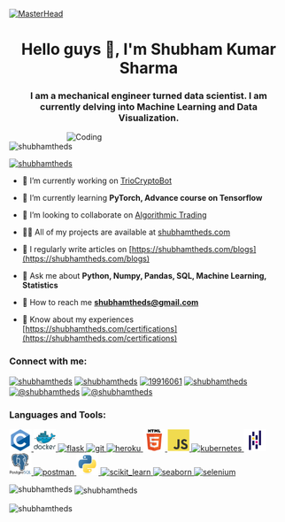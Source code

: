 [![MasterHead](https://pbs.twimg.com/profile_banners/1429042619393351684/1649349946/1500x500)](https://rishavchanda.io)
<h1 align="center">Hello guys 👋, I'm Shubham Kumar Sharma</h1>
<h3 align="center">I am a mechanical engineer turned data scientist. I am currently delving into Machine Learning and Data Visualization.</h3>
<img align="right" alt="Coding" width="400" src="https://i.giphy.com/media/qgQUggAC3Pfv687qPC/giphy.webp">

<p align="left"> <img src="https://komarev.com/ghpvc/?username=shubhamtheds&label=Profile%20views&color=0e75b6&style=flat" alt="shubhamtheds" /> </p>

<p align="left"> <a href="https://twitter.com/shubhamtheds" target="blank"><img src="https://img.shields.io/twitter/follow/shubhamtheds?logo=twitter&style=for-the-badge" alt="shubhamtheds" /></a> </p>

- 🔭 I’m currently working on [TrioCryptoBot](https://github.com/shubhamtheds/TrioCryptoBot)

- 🌱 I’m currently learning **PyTorch, Advance course on Tensorflow**

- 👯 I’m looking to collaborate on [Algorithmic Trading](https://github.com/shubhamtheds/algorithmic-trading-python)

- 👨‍💻 All of my projects are available at [shubhamtheds.com](shubhamtheds.com)

- 📝 I regularly write articles on [https://shubhamtheds.com/blogs](https://shubhamtheds.com/blogs)

- 💬 Ask me about **Python, Numpy, Pandas, SQL, Machine Learning, Statistics**

- 📧 How to reach me **shubhamtheds@gmail.com**

- 📄 Know about my experiences [https://shubhamtheds.com/certifications](https://shubhamtheds.com/certifications)

<h3 align="left">Connect with me:</h3>
<p align="left">
<a href="https://twitter.com/shubhamtheds" target="blank"><img align="center" src="https://raw.githubusercontent.com/rahuldkjain/github-profile-readme-generator/master/src/images/icons/Social/twitter.svg" alt="shubhamtheds" height="30" width="40" /></a>
<a href="https://linkedin.com/in/shubhamtheds" target="blank"><img align="center" src="https://raw.githubusercontent.com/rahuldkjain/github-profile-readme-generator/master/src/images/icons/Social/linked-in-alt.svg" alt="shubhamtheds" height="30" width="40" /></a>
<a href="https://stackoverflow.com/users/19916061" target="blank"><img align="center" src="https://raw.githubusercontent.com/rahuldkjain/github-profile-readme-generator/master/src/images/icons/Social/stack-overflow.svg" alt="19916061" height="30" width="40" /></a>
<a href="https://kaggle.com/shubhamtheds" target="blank"><img align="center" src="https://raw.githubusercontent.com/rahuldkjain/github-profile-readme-generator/master/src/images/icons/Social/kaggle.svg" alt="shubhamtheds" height="30" width="40" /></a>
<a href="https://hashnode.com/@shubhamtheds" target="blank"><img align="center" src="https://raw.githubusercontent.com/rahuldkjain/github-profile-readme-generator/master/src/images/icons/Social/hashnode.svg" alt="@shubhamtheds" height="30" width="40" /></a>
<a href="https://medium.com/@shubhamtheds" target="blank"><img align="center" src="https://raw.githubusercontent.com/rahuldkjain/github-profile-readme-generator/master/src/images/icons/Social/medium.svg" alt="@shubhamtheds" height="30" width="40" /></a>
</p>

<h3 align="left">Languages and Tools:</h3>
<p align="left"> <a href="https://www.cprogramming.com/" target="_blank" rel="noreferrer"> <img src="https://raw.githubusercontent.com/devicons/devicon/master/icons/c/c-original.svg" alt="c" width="40" height="40"/> </a> <a href="https://www.docker.com/" target="_blank" rel="noreferrer"> <img src="https://raw.githubusercontent.com/devicons/devicon/master/icons/docker/docker-original-wordmark.svg" alt="docker" width="40" height="40"/> </a> <a href="https://flask.palletsprojects.com/" target="_blank" rel="noreferrer"> <img src="https://www.vectorlogo.zone/logos/pocoo_flask/pocoo_flask-icon.svg" alt="flask" width="40" height="40"/> </a> <a href="https://git-scm.com/" target="_blank" rel="noreferrer"> <img src="https://www.vectorlogo.zone/logos/git-scm/git-scm-icon.svg" alt="git" width="40" height="40"/> </a> <a href="https://heroku.com" target="_blank" rel="noreferrer"> <img src="https://www.vectorlogo.zone/logos/heroku/heroku-icon.svg" alt="heroku" width="40" height="40"/> </a> <a href="https://www.w3.org/html/" target="_blank" rel="noreferrer"> <img src="https://raw.githubusercontent.com/devicons/devicon/master/icons/html5/html5-original-wordmark.svg" alt="html5" width="40" height="40"/> </a> <a href="https://developer.mozilla.org/en-US/docs/Web/JavaScript" target="_blank" rel="noreferrer"> <img src="https://raw.githubusercontent.com/devicons/devicon/master/icons/javascript/javascript-original.svg" alt="javascript" width="40" height="40"/> </a> <a href="https://kubernetes.io" target="_blank" rel="noreferrer"> <img src="https://www.vectorlogo.zone/logos/kubernetes/kubernetes-icon.svg" alt="kubernetes" width="40" height="40"/> </a> <a href="https://pandas.pydata.org/" target="_blank" rel="noreferrer"> <img src="https://raw.githubusercontent.com/devicons/devicon/2ae2a900d2f041da66e950e4d48052658d850630/icons/pandas/pandas-original.svg" alt="pandas" width="40" height="40"/> </a> <a href="https://www.postgresql.org" target="_blank" rel="noreferrer"> <img src="https://raw.githubusercontent.com/devicons/devicon/master/icons/postgresql/postgresql-original-wordmark.svg" alt="postgresql" width="40" height="40"/> </a> <a href="https://postman.com" target="_blank" rel="noreferrer"> <img src="https://www.vectorlogo.zone/logos/getpostman/getpostman-icon.svg" alt="postman" width="40" height="40"/> </a> <a href="https://www.python.org" target="_blank" rel="noreferrer"> <img src="https://raw.githubusercontent.com/devicons/devicon/master/icons/python/python-original.svg" alt="python" width="40" height="40"/> </a> <a href="https://scikit-learn.org/" target="_blank" rel="noreferrer"> <img src="https://upload.wikimedia.org/wikipedia/commons/0/05/Scikit_learn_logo_small.svg" alt="scikit_learn" width="40" height="40"/> </a> <a href="https://seaborn.pydata.org/" target="_blank" rel="noreferrer"> <img src="https://seaborn.pydata.org/_images/logo-mark-lightbg.svg" alt="seaborn" width="40" height="40"/> </a> <a href="https://www.selenium.dev" target="_blank" rel="noreferrer"> <img src="https://raw.githubusercontent.com/detain/svg-logos/780f25886640cef088af994181646db2f6b1a3f8/svg/selenium-logo.svg" alt="selenium" width="40" height="40"/> </a> </p>

<p><img align="left" src="https://github-readme-stats.vercel.app/api/top-langs?username=shubhamtheds&show_icons=true&locale=en&layout=compact" alt="shubhamtheds" /></p>

<p>&nbsp;<img align="center" src="https://github-readme-stats.vercel.app/api?username=shubhamtheds&show_icons=true&locale=en" alt="shubhamtheds" /></p>

<p><img align="center" src="https://github-readme-streak-stats.herokuapp.com/?user=shubhamtheds&" alt="shubhamtheds" /></p>
